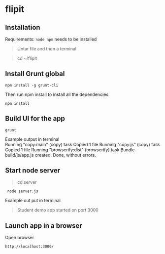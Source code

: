 # flipit

## Installation
Requirements: `node npm` needs to be installed 
>Untar file and then a terminal

>cd ~/flipit


## Install Grunt global

	npm install -g grunt-cli
  

Then run npm install to install all the dependencies

	npm install

## Build UI for the app

	grunt


Example output in terminal	
Running "copy:main" (copy) task
Copied 1 file
Running "copy:js" (copy) task
Copied 1 file
Running "browserify:dist" (browserify) task
Bundle build/js/app.js created.
Done, without errors.

## Start node server 

>cd server

	 node server.js
Example out put in terminal
>Student demo app started on port 3000

## Launch app in a browser

Open browser

	http://localhost:3000/



